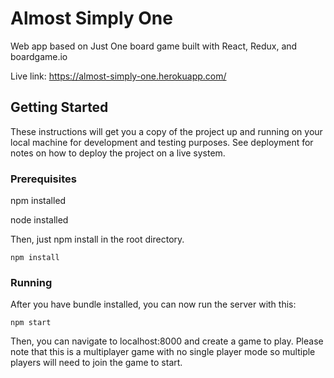 # Almost Simply One

Web app based on Just One board game built with React, Redux, and boardgame.io

Live link: https://almost-simply-one.herokuapp.com/

## Getting Started

These instructions will get you a copy of the project up and running on your local machine for development and testing purposes. See deployment for notes on how to deploy the project on a live system.

### Prerequisites

npm installed

node installed

Then, just npm install in the root directory.

```
npm install
```


### Running

After you have bundle installed, you can now run the server with this:

```
npm start
```

Then, you can navigate to localhost:8000 and create a game to play. Please note that this is a multiplayer game with no single player mode so multiple players will need to join the game to start.
